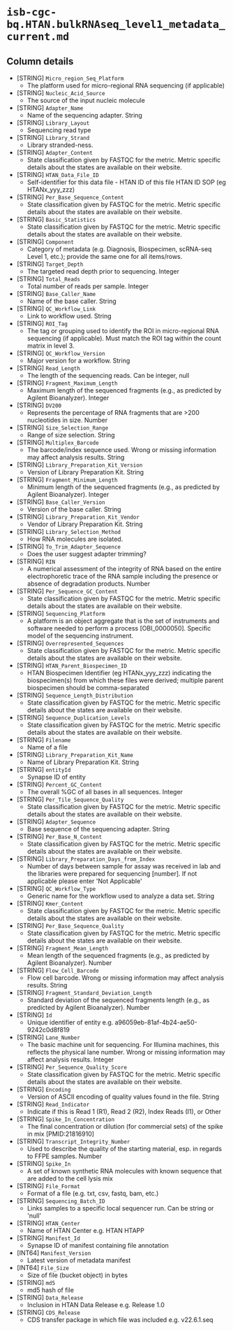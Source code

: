 # `isb-cgc-bq.HTAN.bulkRNAseq_level1_metadata_current.md`

## Column details

* [STRING]    `Micro_region_Seq_Platform`
  - The platform used for micro-regional RNA sequencing (if applicable)
* [STRING]    `Nucleic_Acid_Source`
  - The source of the input nucleic molecule
* [STRING]    `Adapter_Name`
  - Name of the sequencing adapter. String
* [STRING]    `Library_Layout`
  - Sequencing read type
* [STRING]    `Library_Strand`
  - Library stranded-ness.
* [STRING]    `Adapter_Content`
  - State classification given by FASTQC for the metric. Metric specific details about the states are available on their website.
* [STRING]    `HTAN_Data_File_ID`
  - Self-identifier for this data file - HTAN ID of this file HTAN ID SOP (eg HTANx_yyy_zzz)
* [STRING]    `Per_Base_Sequence_Content`
  - State classification given by FASTQC for the metric. Metric specific details about the states are available on their website.
* [STRING]    `Basic_Statistics`
  - State classification given by FASTQC for the metric. Metric specific details about the states are available on their website.
* [STRING]    `Component`
  - Category of metadata (e.g. Diagnosis, Biospecimen, scRNA-seq Level 1, etc.); provide the same one for all items/rows.
* [STRING]    `Target_Depth`
  - The targeted read depth prior to sequencing. Integer
* [STRING]    `Total_Reads`
  - Total number of reads per sample. Integer
* [STRING]    `Base_Caller_Name`
  - Name of the base caller. String
* [STRING]    `QC_Workflow_Link`
  - Link to workflow used. String
* [STRING]    `ROI_Tag`
  - The tag or grouping used to identify the ROI in micro-regional RNA sequencing (if applicable). Must match the ROI tag within the count matrix in level 3.
* [STRING]    `QC_Workflow_Version`
  - Major version for a workflow. String
* [STRING]    `Read_Length`
  - The length of the sequencing reads. Can be integer, null
* [STRING]    `Fragment_Maximum_Length`
  - Maximum length of the sequenced fragments (e.g., as predicted by Agilent Bioanalyzer). Integer
* [STRING]    `DV200`
  - Represents the percentage of RNA fragments that are >200 nucleotides in size. Number
* [STRING]    `Size_Selection_Range`
  - Range of size selection. String
* [STRING]    `Multiplex_Barcode`
  - The barcode/index sequence used. Wrong or missing information may affect analysis results. String
* [STRING]    `Library_Preparation_Kit_Version`
  - Version of Library Preparation Kit. String
* [STRING]    `Fragment_Minimum_Length`
  - Minimum length of the sequenced fragments (e.g., as predicted by Agilent Bioanalyzer). Integer
* [STRING]    `Base_Caller_Version`
  - Version of the base caller. String
* [STRING]    `Library_Preparation_Kit_Vendor`
  - Vendor of Library Preparation Kit. String
* [STRING]    `Library_Selection_Method`
  - How RNA molecules are isolated.
* [STRING]    `To_Trim_Adapter_Sequence`
  - Does the user suggest adapter trimming?
* [STRING]    `RIN`
  - A numerical assessment of the integrity of RNA based on the entire electrophoretic trace of the RNA sample including the presence or absence of degradation products. Number
* [STRING]    `Per_Sequence_GC_Content`
  - State classification given by FASTQC for the metric. Metric specific details about the states are available on their website.
* [STRING]    `Sequencing_Platform`
  - A platform is an object aggregate that is the set of instruments and software needed to perform a process [OBI_0000050]. Specific model of the sequencing instrument.
* [STRING]    `Overrepresented_Sequences`
  - State classification given by FASTQC for the metric. Metric specific details about the states are available on their website.
* [STRING]    `HTAN_Parent_Biospecimen_ID`
  - HTAN Biospecimen Identifier (eg HTANx_yyy_zzz) indicating the biospecimen(s) from which these files were derived; multiple parent biospecimen should be comma-separated
* [STRING]    `Sequence_Length_Distribution`
  - State classification given by FASTQC for the metric. Metric specific details about the states are available on their website.
* [STRING]    `Sequence_Duplication_Levels`
  - State classification given by FASTQC for the metric. Metric specific details about the states are available on their website.
* [STRING]    `Filename`
  - Name of a file
* [STRING]    `Library_Preparation_Kit_Name`
  - Name of Library Preparation Kit. String
* [STRING]    `entityId`
  - Synapse ID of entity
* [STRING]    `Percent_GC_Content`
  - The overall %GC of all bases in all sequences. Integer
* [STRING]    `Per_Tile_Sequence_Quality`
  - State classification given by FASTQC for the metric. Metric specific details about the states are available on their website.
* [STRING]    `Adapter_Sequence`
  - Base sequence of the sequencing adapter. String
* [STRING]    `Per_Base_N_Content`
  - State classification given by FASTQC for the metric. Metric specific details about the states are available on their website.
* [STRING]    `Library_Preparation_Days_from_Index`
  - Number of days between sample for assay was received in lab and the libraries were prepared for sequencing [number]. If not applicable please enter 'Not Applicable'
* [STRING]    `QC_Workflow_Type`
  - Generic name for the workflow used to analyze a data set. String
* [STRING]    `Kmer_Content`
  - State classification given by FASTQC for the metric. Metric specific details about the states are available on their website.
* [STRING]    `Per_Base_Sequence_Quality`
  - State classification given by FASTQC for the metric. Metric specific details about the states are available on their website.
* [STRING]    `Fragment_Mean_Length`
  - Mean length of the sequenced fragments (e.g., as predicted by Agilent Bioanalyzer). Number
* [STRING]    `Flow_Cell_Barcode`
  - Flow cell barcode. Wrong or missing information may affect analysis results. String
* [STRING]    `Fragment_Standard_Deviation_Length`
  - Standard deviation of the sequenced fragments length (e.g., as predicted by Agilent Bioanalyzer). Number
* [STRING]    `Id`
  - Unique identifier of entity e.g. a96059eb-81af-4b24-ae50-9242c0d8f819
* [STRING]    `Lane_Number`
  - The basic machine unit for sequencing. For Illumina machines, this reflects the physical lane number. Wrong or missing information may affect analysis results. Integer
* [STRING]    `Per_Sequence_Quality_Score`
  - State classification given by FASTQC for the metric. Metric specific details about the states are available on their website.
* [STRING]    `Encoding`
  - Version of ASCII encoding of quality values found in the file. String
* [STRING]    `Read_Indicator`
  - Indicate if this is Read 1 (R1), Read 2 (R2), Index Reads (I1), or Other
* [STRING]    `Spike_In_Concentration`
  - The final concentration or dilution (for commercial sets) of the spike in mix [PMID:21816910]
* [STRING]    `Transcript_Integrity_Number`
  - Used to describe the quality of the starting material, esp. in regards to FFPE samples. Number
* [STRING]    `Spike_In`
  - A set of known synthetic RNA molecules with known sequence that are added to the cell lysis mix
* [STRING]    `File_Format`
  - Format of a file (e.g. txt, csv, fastq, bam, etc.)
* [STRING]    `Sequencing_Batch_ID`
  - Links samples to a specific local sequencer run. Can be string or 'null'
* [STRING]    `HTAN_Center`
  - Name of HTAN Center e.g. HTAN HTAPP
* [STRING]    `Manifest_Id`
  - Synapse ID of manifest containing file annotation
* [INT64]    `Manifest_Version`
  - Latest version of metadata manifest
* [INT64]    `File_Size`
  - Size of file (bucket object) in bytes
* [STRING]    `md5`
  - md5 hash of file
* [STRING]    `Data_Release`
  - Inclusion in HTAN Data Release e.g. Release 1.0
* [STRING]    `CDS_Release`
  - CDS transfer package in which file was included e.g. v22.6.1.seq

